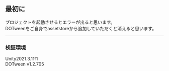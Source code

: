 ## 最初に
プロジェクトを起動させるとエラーが出ると思います。
<br>DOTweenをご自身でassetstoreから追加していただくと消えると思います。</br>

---
### 検証環境
Unity2021.3.11f1
<br>DOTween v1.2.705</br>
